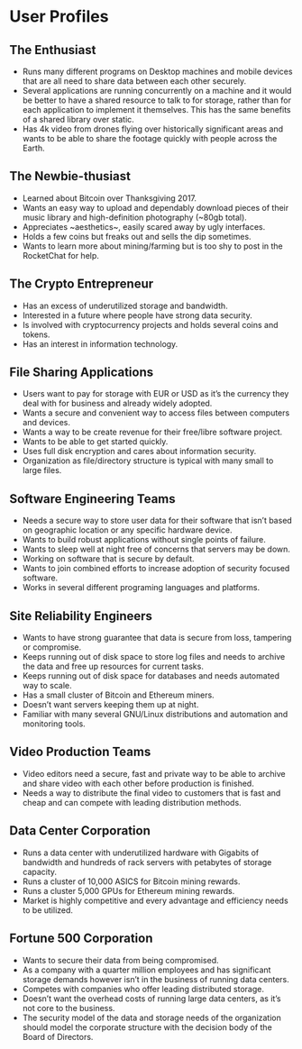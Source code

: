 # User Profiles

## The Enthusiast
- Runs many different programs on Desktop machines and mobile devices that are all need to share data between each other securely.
- Several applications are running concurrently on a machine and it would be better to have a shared resource to talk to for storage, rather than for each application to implement it themselves. This has the same benefits of a shared library over static.
- Has 4k video from drones flying over historically significant areas and wants to be able to share the footage quickly with people across the Earth.

## The Newbie-thusiast
- Learned about Bitcoin over Thanksgiving 2017.
- Wants an easy way to upload and dependably download pieces of their music library and high-definition photography (~80gb total).
- Appreciates ~aesthetics~, easily scared away by ugly interfaces.
- Holds a few coins but freaks out and sells the dip sometimes.
- Wants to learn more about mining/farming but is too shy to post in the RocketChat for help.

## The Crypto Entrepreneur
- Has an excess of underutilized storage and bandwidth.
- Interested in a future where people have strong data security.
- Is involved with cryptocurrency projects and holds several coins and tokens.
- Has an interest in information technology.

## File Sharing Applications
- Users want to pay for storage with EUR or USD as it’s the currency they deal with for business and already widely adopted.
- Wants a secure and convenient way to access files between computers and devices.
- Wants a way to be create revenue for their free/libre software project.
- Wants to be able to get started quickly.
- Uses full disk encryption and cares about information security.
- Organization as file/directory structure is typical with many small to large files.

## Software Engineering Teams
- Needs a secure way to store user data for their software that isn’t based on geographic location or any specific hardware device.
- Wants to build robust applications without single points of failure.
- Wants to sleep well at night free of concerns that servers may be down.
- Working on software that is secure by default.
- Wants to join combined efforts to increase adoption of security focused software.
- Works in several different programing languages and platforms.

## Site Reliability Engineers
- Wants to have strong guarantee that data is secure from loss, tampering or compromise.
- Keeps running out of disk space to store log files and needs to archive the data and free up resources for current tasks.
- Keeps running out of disk space for databases and needs automated way to scale.
- Has a small cluster of Bitcoin and Ethereum miners.
- Doesn’t want servers keeping them up at night.
- Familiar with many several GNU/Linux distributions and automation and monitoring tools.

## Video Production Teams
- Video editors need a secure, fast and private way to be able to archive and share video with each other before production is finished.
- Needs a way to distribute the final video to customers that is fast and cheap and can compete with leading distribution methods.

## Data Center Corporation
- Runs a data center with underutilized hardware with Gigabits of bandwidth and hundreds of rack servers with petabytes of storage capacity.
- Runs a cluster of 10,000 ASICS for Bitcoin mining rewards.
- Runs a cluster 5,000 GPUs for Ethereum mining rewards.
- Market is highly competitive and every advantage and efficiency needs to be utilized.

## Fortune 500 Corporation
- Wants to secure their data from being compromised.
- As a company with a quarter million employees and has significant storage demands however isn’t in the business of running data centers.
- Competes with companies who offer leading distributed storage.
- Doesn’t want the overhead costs of running large data centers, as it’s not core to the business.
- The security model of the data and storage needs of the organization should model the corporate structure with the decision body of the Board of Directors.
